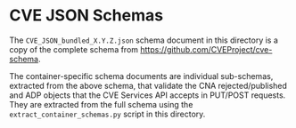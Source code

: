 # CVE JSON Schemas

The `CVE_JSON_bundled_X.Y.Z.json` schema document in this directory is a copy of the complete schema from
https://github.com/CVEProject/cve-schema.

The container-specific schema documents are individual sub-schemas, extracted from the above schema, that
validate the CNA rejected/published and ADP objects that the CVE Services API accepts in PUT/POST requests. They are
extracted from the full schema using the `extract_container_schemas.py` script in this directory.
